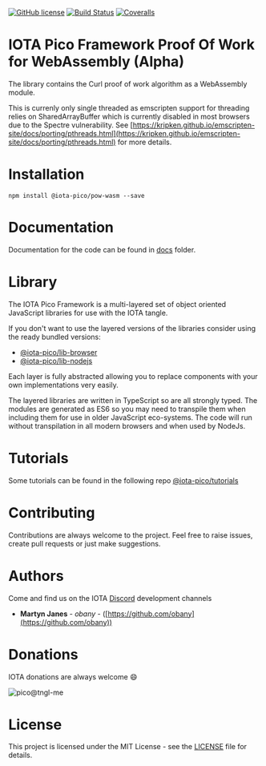 [![GitHub license](https://img.shields.io/badge/license-MIT-blue.svg)](https://raw.githubusercontent.com/iota-pico/pow-wasm/master/LICENSE) [![Build Status](https://travis-ci.org/iota-pico/pow-wasm.svg?branch=master)](https://travis-ci.org/iota-pico/pow-wasm) 
[![Coveralls](https://img.shields.io/coveralls/iota-pico/pow-wasm.svg)](https://coveralls.io/github/iota-pico/pow-wasm)

# IOTA Pico Framework Proof Of Work for WebAssembly (**Alpha**)

The library contains the Curl proof of work algorithm as a WebAssembly module.

This is currenly only single threaded as emscripten support for threading relies on SharedArrayBuffer which is currently disabled in most browsers due to the Spectre vulnerability. See [https://kripken.github.io/emscripten-site/docs/porting/pthreads.html](https://kripken.github.io/emscripten-site/docs/porting/pthreads.html) for more details.

# Installation

```shell
npm install @iota-pico/pow-wasm --save
```

# Documentation

Documentation for the code can be found in [docs](https://github.com/iota-pico/pow-wasm/blob/master/docs/README.md) folder.

# Library

The IOTA Pico Framework is a multi-layered set of object oriented JavaScript libraries for use with the IOTA tangle.

If you don't want to use the layered versions of the libraries consider using the  ready bundled versions:

* [@iota-pico/lib-browser](https://github.com/iota-pico/lib-browser)
* [@iota-pico/lib-nodejs](https://github.com/iota-pico/lib-nodejs)

Each layer is fully abstracted allowing you to replace components with your own implementations very easily.

The layered libraries are written in TypeScript so are all strongly typed. The modules are generated as ES6 so you may need to transpile them when including them for use in older JavaScript eco-systems. The code will run without transpilation in all modern browsers and when used by NodeJs.

# Tutorials

Some tutorials can be found in the following repo [@iota-pico/tutorials](https://github.com/iota-pico/tutorials)

# Contributing

Contributions are always welcome to the project. Feel free to raise issues, create pull requests or just make suggestions.

# Authors

Come and find us on the IOTA [Discord](https://discord.gg/JJysqe9) development channels

* **Martyn Janes** - *obany* - ([https://github.com/obany](https://github.com/obany))

# Donations

IOTA donations are always welcome :smile:

![pico@tngl-me](https://cdn.tngl.me/tngl-me/pico/qr.svg)

# License

This project is licensed under the MIT License - see the [LICENSE](https://github.com/iota-pico/pow-wasm/blob/master/LICENSE) file for details.
